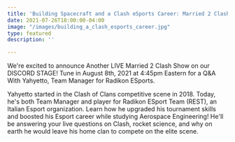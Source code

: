 ```yaml
---
title: 'Building Spacecraft and a Clash eSports Career: Married 2 Clash LIVE Podcast'
date: 2021-07-26T18:00:00-04:00
image: "/images/building_a_clash_esports_career.jpg"
type: featured
description: ''

---
```

We're excited to announce Another LIVE Married 2 Clash Show on our DISCORD STAGE! Tune in August 8th, 2021 at 4:45pm Eastern for a Q&A With Yahyetto, Team Manager for Radikon ESports. 

Yahyetto started in the Clash of Clans competitive scene in 2018. Today, he's both Team Manager and player for Radikon ESport Team (REST), an Italian Esport organization. Learn how he upgraded his tournament skills and boosted his Esport career while studying Aerospace Engineering! He'll be answering your live questions on Clash, rocket science, and why on earth he would leave his home clan to compete on the elite scene.